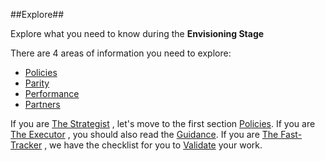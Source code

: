 ##Explore##

Explore what you need to know during the **Envisioning Stage**

There are 4 areas of information you need to explore:
- [Policies](https://github.com/Azure/AzureGlobalConnectionCenter/blob/master/PlayBook/Envisioning/Explore/Policies.md)
- [Parity](https://github.com/Azure/AzureGlobalConnectionCenter/blob/master/PlayBook/Envisioning/Explore/Parity.md)
- [Performance](https://github.com/Azure/AzureGlobalConnectionCenter/blob/master/PlayBook/Envisioning/Explore/Performance.md)
- [Partners](https://github.com/Azure/AzureGlobalConnectionCenter/blob/master/PlayBook/Envisioning/Explore/Partners.md)

	
If you are [The Strategist](https://github.com/Azure/AzureGlobalConnectionCenter/blob/master/PlayBook/Playbook%20Overview/Target%20Personas.md) , let's move to the first section [Policies](https://github.com/Azure/AzureGlobalConnectionCenter/blob/master/PlayBook/Envisioning/Explore/Policies.md).
If you are [The Executor](https://github.com/Azure/AzureGlobalConnectionCenter/blob/master/PlayBook/Playbook%20Overview/Target%20Personas.md) , you should also read the [Guidance](https://github.com/Azure/AzureGlobalConnectionCenter/blob/master/PlayBook/Envisioning/Guidance/Guidance.md).
If you are [The Fast-Tracker](https://github.com/Azure/AzureGlobalConnectionCenter/blob/master/PlayBook/Playbook%20Overview/Target%20Personas.md) , we have the checklist for you to [Validate](https://github.com/Azure/AzureGlobalConnectionCenter/blob/master/PlayBook/Envisioning/Validate.md) your work.
